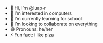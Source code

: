 - 👋 Hi, I’m @luap-r
- 👀 I’m interested in computers
- 🌱 I’m currently learning for school
- 💞️ I’m looking to collaborate on everything
- 😄 Pronouns: he/her
- ⚡ Fun fact: i like piza

